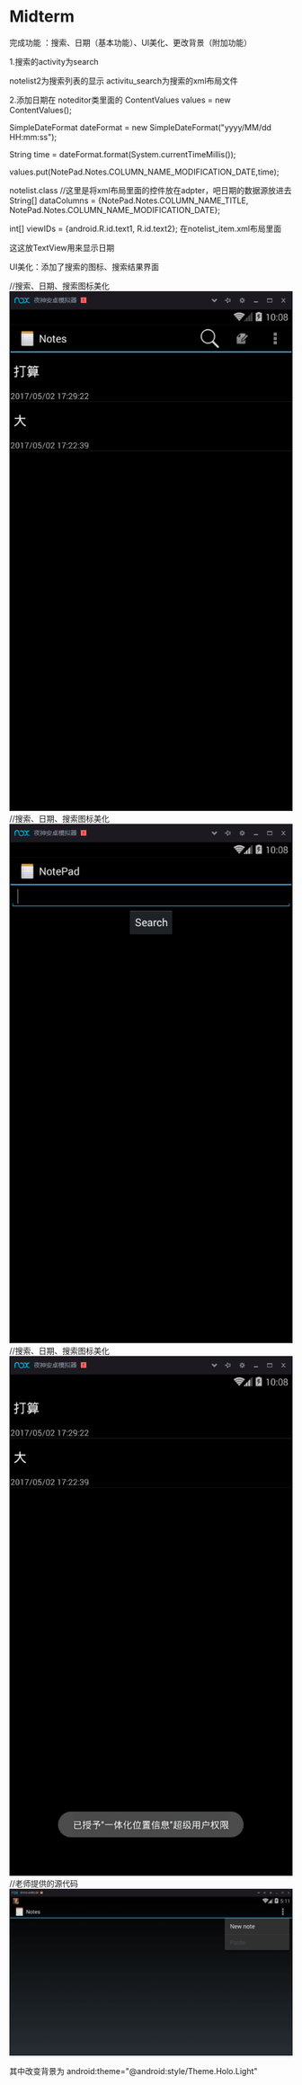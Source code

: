 # Midterm
完成功能 ：搜索、日期（基本功能）、UI美化、更改背景（附加功能）

1.搜索的activity为search

notelist2为搜索列表的显示 activitu_search为搜索的xml布局文件

2.添加日期在 noteditor类里面的 ContentValues values = new ContentValues();

SimpleDateFormat dateFormat = new SimpleDateFormat("yyyy/MM/dd HH:mm:ss");

String time = dateFormat.format(System.currentTimeMillis());

values.put(NotePad.Notes.COLUMN_NAME_MODIFICATION_DATE,time);

notelist.class //这里是将xml布局里面的控件放在adpter，吧日期的数据源放进去 String[] dataColumns = {NotePad.Notes.COLUMN_NAME_TITLE, NotePad.Notes.COLUMN_NAME_MODIFICATION_DATE};

  int[] viewIDs = {android.R.id.text1, R.id.text2};
在notelist_item.xml布局里面

这这放TextView用来显示日期

UI美化：添加了搜索的图标、搜索结果界面

//搜索、日期、搜索图标美化
![pic](https://github.com/TangRuXuan/Midterm/blob/master/%E6%90%9C%E7%B4%A2%E5%92%8C%E6%97%A5%E6%9C%9F.png)
//搜索、日期、搜索图标美化
![pic](https://github.com/TangRuXuan/Midterm/blob/master/%E6%90%9C%E7%B4%A2%E7%95%8C%E9%9D%A2.png)
//搜索、日期、搜索图标美化
![pic](https://github.com/TangRuXuan/Midterm/blob/master/%E6%90%9C%E7%B4%A2%E7%BB%93%E6%9E%9C.png)
//老师提供的源代码
![pic](https://github.com/TangRuXuan/Midterm/blob/master/%E6%BA%90%E4%BB%A3%E7%A0%81%E6%88%AA%E5%9B%BE.png)

其中改变背景为
android:theme="@android:style/Theme.Holo.Light"
